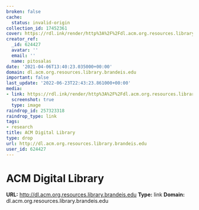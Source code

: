 ```yaml
---
broken: false
cache:
  status: invalid-origin
collection_id: 17452361
cover: https://rdl.ink/render/http%3A%2F%2Fdl.acm.org.resources.library.brandeis.edu
creator_ref:
  _id: 624427
  avatar: ''
  email: ''
  name: pitosalas
date: '2021-04-06T13:40:23.035000+00:00'
domain: dl.acm.org.resources.library.brandeis.edu
important: false
last_update: '2022-06-23T22:43:23.861000+00:00'
media:
- link: https://rdl.ink/render/http%3A%2F%2Fdl.acm.org.resources.library.brandeis.edu
  screenshot: true
  type: image
raindrop_id: 257323318
raindrop_type: link
tags:
- research
title: ACM Digital Library
type: drop
url: http://dl.acm.org.resources.library.brandeis.edu
user_id: 624427
---
```


# ACM Digital Library

**URL:** http://dl.acm.org.resources.library.brandeis.edu
**Type:** link
**Domain:** dl.acm.org.resources.library.brandeis.edu
